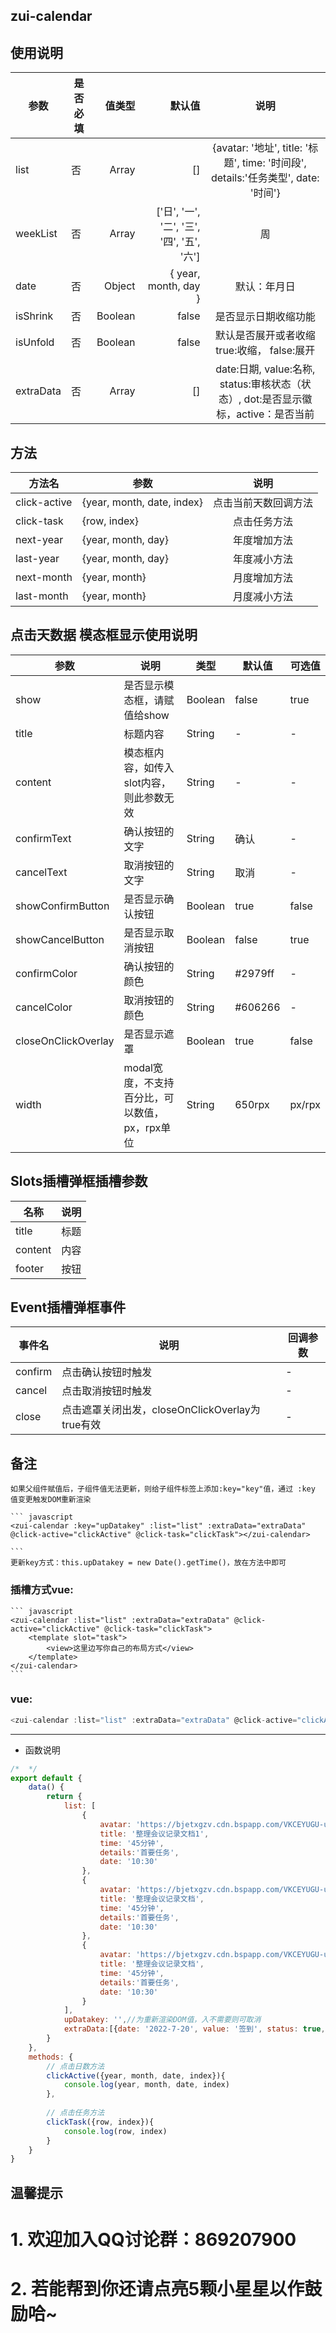 ## zui-calendar
## 使用说明
| 参数		| 是否必填	|  值类型	| 默认值	| 说明			|
| --------- | -------- 	| -----: 	| --: 	| :------------:|
| list		|	否 		| Array	| []	| {avatar: '地址', title: '标题', time: '时间段', details:'任务类型', date: '时间'}	|
| weekList | 否   | Array | ['日', '一', '二', '三', '四', '五', '六'] | 周 |
| date     | 否   | Object | { year, month, day } | 默认：年月日 |
| isShrink     | 否   | Boolean | false | 是否显示日期收缩功能 |
| isUnfold     | 否   | Boolean | false | 默认是否展开或者收缩  true:收缩， false:展开 |
| extraData     | 否   | Array | [] | date:日期, value:名称, status:审核状态（状态）, dot:是否显示徽标，active：是否当前 |

## 方法
| 方法名|  参数| 说明|
| --------- | ---------| :--: |
| click-active | {year, month, date, index} | 点击当前天数回调方法|
| click-task | {row, index} | 点击任务方法 |
| next-year | {year, month, day} | 年度增加方法|
| last-year | {year, month, day} | 年度减小方法|
| next-month | {year, month} | 月度增加方法|
| last-month | {year, month} | 月度减小方法|

## 点击天数据 模态框显示使用说明
| 参数	 | 说明	|  类型	| 默认值	| 可选值	|
| ------ | -------- | ----- | -- | -------- |
| show	| 是否显示模态框，请赋值给show	|  Boolean	| false	| true|
| title	| 标题内容	|  String	| -	| -  |
| content	| 模态框内容，如传入slot内容，则此参数无效	|  String	| -	| - |
| confirmText	| 确认按钮的文字	|  String	| 确认	| - |
| cancelText	| 取消按钮的文字	|  String	| 取消	| - |
| showConfirmButton	| 是否显示确认按钮	|  Boolean	| true	| false |
| showCancelButton	| 是否显示取消按钮	|  Boolean	| false	| true |
| confirmColor	| 确认按钮的颜色	|  String	| #2979ff	| - |
| cancelColor	| 取消按钮的颜色	|  String	| #606266	| - |
| closeOnClickOverlay	| 是否显示遮罩	|  Boolean	| true	| false |
| width	| modal宽度，不支持百分比，可以数值，px，rpx单位	|  String | 650rpx	| px/rpx |

## Slots插槽弹框插槽参数
| 名称	 | 说明 |
| --------- | ---------|
| title | 标题 |
| content | 内容 |
| footer | 按钮 |

## Event插槽弹框事件
| 事件名	 | 说明 | 回调参数 |
| --------- | ---------| ---------|
| confirm | 点击确认按钮时触发 | - |
| cancel | 点击取消按钮时触发 | - |
| close | 点击遮罩关闭出发，closeOnClickOverlay为true有效 | - |
## 备注
	如果父组件赋值后，子组件值无法更新，则给子组件标签上添加:key="key"值，通过 :key 值变更触发DOM重新渲染

	``` javascript
	<zui-calendar :key="upDatakey" :list="list" :extraData="extraData" @click-active="clickActive" @click-task="clickTask"></zui-calendar>
	
	```
	更新key方式：this.upDatakey = new Date().getTime()，放在方法中即可
### 插槽方式vue:
	``` javascript
	<zui-calendar :list="list" :extraData="extraData" @click-active="clickActive" @click-task="clickTask">
		<template slot="task">
			<view>这里边写你自己的布局方式</view>
		</template>
	</zui-calendar>
	```
### vue:
``` javascript
<zui-calendar :list="list" :extraData="extraData" @click-active="clickActive" @click-task="clickTask"></zui-calendar>
```

---
* 函数说明


``` javascript
/*  */
export default {
	data() {
		return {
			list: [
				{
					avatar: 'https://bjetxgzv.cdn.bspapp.com/VKCEYUGU-uni-app-doc/6acec660-4f31-11eb-a16f-5b3e54966275.jpg',
					title: '整理会议记录文档1',
					time: '45分钟',
					details:'首要任务',
					date: '10:30'
				},
				{
					avatar: 'https://bjetxgzv.cdn.bspapp.com/VKCEYUGU-uni-app-doc/6acec660-4f31-11eb-a16f-5b3e54966275.jpg',
					title: '整理会议记录文档',
					time: '45分钟',
					details:'首要任务',
					date: '10:30'
				},
				{
					avatar: 'https://bjetxgzv.cdn.bspapp.com/VKCEYUGU-uni-app-doc/6acec660-4f31-11eb-a16f-5b3e54966275.jpg',
					title: '整理会议记录文档',
					time: '45分钟',
					details:'首要任务',
					date: '10:30'
				}
			],
			upDatakey: '',//为重新渲染DOM值，入不需要则可取消
			extraData:[{date: '2022-7-20', value: '签到', status: true, dot: true, active: false},{date: '2022-7-19', value: '未签到', status: false, dot: true, active: true}]
		}
	},
	methods: {
		// 点击日数方法
		clickActive({year, month, date, index}){
			console.log(year, month, date, index)
		},
		
		// 点击任务方法
		clickTask({row, index}){
			console.log(row, index)
		}
	}
}
```
## 温馨提示
 # 1. 欢迎加入QQ讨论群：869207900
 # 2. 若能帮到你还请点亮5颗小星星以作鼓励哈~
